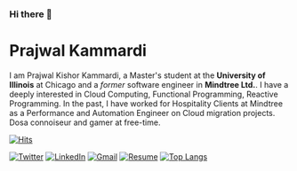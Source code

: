 ### Hi there 👋

# Prajwal Kammardi

I am Prajwal Kishor Kammardi, a Master's student at the **University of Illinois** at Chicago and a *former* software engineer in **Mindtree Ltd.**. I have a deeply interested in Cloud Computing, Functional Programming, Reactive Programming. In the past, I have worked for Hospitality Clients at Mindtree as a Performance and Automation Engineer on Cloud migration projects. Dosa connoiseur and gamer at free-time. 


[![Hits](https://hits.seeyoufarm.com/api/count/incr/badge.svg?url=https%3A%2F%2Fgithub.com%2Fprajwalkk&count_bg=%2379C83D&title_bg=%23555555&icon=&icon_color=%23E7E7E7&title=hits&edge_flat=false)](https://hits.seeyoufarm.com) <br />

[![Twitter](https://img.shields.io/badge/Twitter-1DA1F2?style=for-the-badge&logo=twitter&logoColor=white)](https://twitter.com/prajwalkk95)
[![LinkedIn](https://img.shields.io/badge/LinkedIn-0077B5?style=for-the-badge&logo=linkedin&logoColor=white)](https://linkedin.com/in/prajwalkkammardi)
[![Gmail](https://img.shields.io/badge/Gmail-D14836?style=for-the-badge&logo=gmail&logoColor=white)](mailto:prajwalkkammardi@gmail.com?subject=[Github])
[![Resume](https://img.shields.io/badge/RESUME-8CA1AF?style=for-the-badge&logo=Read-the-Docs&logoColor=white)](https://drive.google.com/file/d/1gnG7oeN9H-Ji_fhnDsahlX7H-_pACn7D/view?usp=sharing)
[![Top Langs](https://github-readme-stats.vercel.app/api/top-langs/?username=prajwalkk&langs_count=10&layout=compact&theme=dark)](https://github.com/anuraghazra/github-readme-stats)
<!--
**prajwalkk/prajwalkk** is a ✨ _special_ ✨ repository because its `README.md` (this file) appears on your GitHub profile.

Here are some ideas to get you started:

- 🔭 I’m currently working on ...
- 🌱 I’m currently learning ...
- 👯 I’m looking to collaborate on ...
- 🤔 I’m looking for help with ...
- 💬 Ask me about ...
- 📫 How to reach me: ...
- 😄 Pronouns: ...
- ⚡ Fun fact: ...
-->
